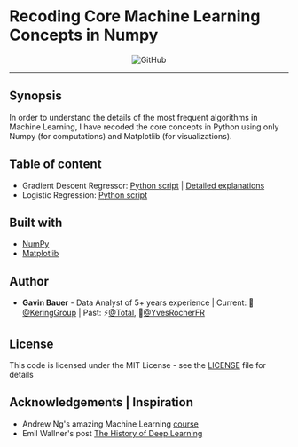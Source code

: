 # Recoding Core Machine Learning Concepts in Numpy

<p align="center">
  <img alt="GitHub" src="https://img.shields.io/github/license/gavin-bauer/recode-core-ml-from-scratch">
</p>

---

## Synopsis
In order to understand the details of the most frequent algorithms in Machine Learning, I have recoded the core concepts in Python using only Numpy (for computations) and Matplotlib (for visualizations).

## Table of content
* Gradient Descent Regressor: [Python script](gradient-descent-regressor.py) | [Detailed explanations](https://gavin-bauer.netlify.com/2020/03/gradient-descent-regressor/)
* Logistic Regression: [Python script](logistic-regression.py)


## Built with
* [NumPy](http://www.numpy.org/)
* [Matplotlib](http://matplotlib.org/)

## Author
* **Gavin Bauer** - Data Analyst of 5+ years experience | Current: 🦉[@KeringGroup](https://www.kering.com/) | Past: ⚡[@Total](https://www.total.com/en), 🌱[@YvesRocherFR](https://groupe-rocher.com/en)

## License
This code is licensed under the MIT License - see the [LICENSE](LICENSE) file for details

## Acknowledgements | Inspiration
* Andrew Ng's amazing Machine Learning [course](https://www.coursera.org/learn/machine-learning)
* Emil Wallner's post [The History of Deep Learning](https://medium.com/@emilwallner/the-history-of-deep-learning-explored-through-6-code-snippets-d0a0e8545202)
